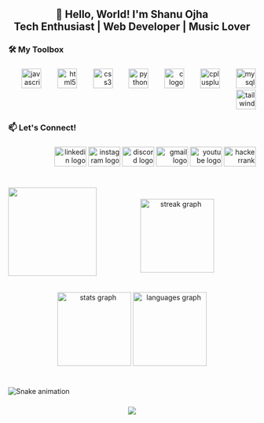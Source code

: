 <h2 align="center">👋 Hello, World! I'm Shanu Ojha  <br>Tech Enthusiast | Web Developer | Music Lover</h2>

###

<h3 align="left">🛠️ My Toolbox</h3>

###

<div align="right">
  <img src="https://cdn.jsdelivr.net/gh/devicons/devicon/icons/javascript/javascript-original.svg" height="40" alt="javascript logo"  />
  <img width="25" />
  <img src="https://cdn.jsdelivr.net/gh/devicons/devicon/icons/html5/html5-original.svg" height="40" alt="html5 logo"  />
  <img width="25" />
  <img src="https://cdn.jsdelivr.net/gh/devicons/devicon/icons/css3/css3-original.svg" height="40" alt="css3 logo"  />
  <img width="25" />
  <img src="https://cdn.jsdelivr.net/gh/devicons/devicon/icons/python/python-original.svg" height="40" alt="python logo"  />
  <img width="25" />
  <img src="https://cdn.jsdelivr.net/gh/devicons/devicon/icons/c/c-original.svg" height="40" alt="c logo"  />
  <img width="25" />
  <img src="https://cdn.jsdelivr.net/gh/devicons/devicon/icons/cplusplus/cplusplus-original.svg" height="40" alt="cplusplus logo"  />
  <img width="25" />
  <img src="https://cdn.jsdelivr.net/gh/devicons/devicon/icons/mysql/mysql-original.svg" height="40" alt="mysql logo"  />
  <img width="25" />
  <img src="https://skillicons.dev/icons?i=tailwind" height="40" alt="tailwindcss logo"  />
</div>

###

<h3 align="left">📫 Let's Connect!</h3>

###

<div align="right">
  <img src="https://raw.githubusercontent.com/maurodesouza/profile-readme-generator/master/src/assets/icons/social/linkedin/default.svg" width="65" height="40" alt="linkedin logo"  />
  <img src="https://raw.githubusercontent.com/maurodesouza/profile-readme-generator/master/src/assets/icons/social/instagram/default.svg" width="65" height="40" alt="instagram logo"  />
  <img src="https://raw.githubusercontent.com/maurodesouza/profile-readme-generator/master/src/assets/icons/social/discord/default.svg" width="65" height="40" alt="discord logo"  />
  <img src="https://raw.githubusercontent.com/maurodesouza/profile-readme-generator/master/src/assets/icons/social/gmail/default.svg" width="65" height="40" alt="gmail logo"  />
  <img src="https://raw.githubusercontent.com/maurodesouza/profile-readme-generator/master/src/assets/icons/social/youtube/default.svg" width="65" height="40" alt="youtube logo"  />
  <img src="https://raw.githubusercontent.com/maurodesouza/profile-readme-generator/master/src/assets/icons/social/hackerrank/default.svg" width="65" height="40" alt="hackerrank logo"  />
</div>

###

<br clear="both">

<img align="left" height="180" src="https://c.tenor.com/fwrky34J6o8AAAAd/tenor.gif"  />

###

<div align="center">
  <img src="https://streak-stats.demolab.com?user=Shanu-Ojha&locale=en&mode=daily&theme=dracula&hide_border=false&border_radius=5&order=3" height="150" alt="streak graph"  />
</div>

###

<br clear="both">

<div align="center">
  <img src="https://github-readme-stats.vercel.app/api?username=Shanu-Ojha&hide_title=false&hide_rank=false&show_icons=true&include_all_commits=true&count_private=true&disable_animations=false&theme=dracula&locale=en&hide_border=false" height="150" alt="stats graph"  />
  <img src="https://github-readme-stats.vercel.app/api/top-langs?username=Shanu-Ojha&locale=en&hide_title=false&layout=compact&card_width=320&langs_count=5&theme=dracula&hide_border=false" height="150" alt="languages graph"  />
</div>

###

<br clear="both">

<img src="https://raw.githubusercontent.com/Shanu-Ojha/Shanu-Ojha/output/snake.svg" alt="Snake animation" />

###

<div align="center">
  <img src="https://profile-counter.glitch.me/Shanu-Ojha/count.svg?"  />
</div>

###
